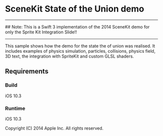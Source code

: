 # SceneKit State of the Union demo

<hr>
## Note: This is a Swift 3 implementation of the 2014 SceneKit demo for only the Sprite Kit Integration Slide!!
<hr>

This sample shows how the demo for the state the of union was realised. It includes examples of physics simulation, particles, collisions, physics field, 3D text, the integration with SpriteKit and custom GLSL shaders.

## Requirements

### Build

iOS 10.3

### Runtime

iOS 10.3

Copyright (C) 2014 Apple Inc. All rights reserved.
